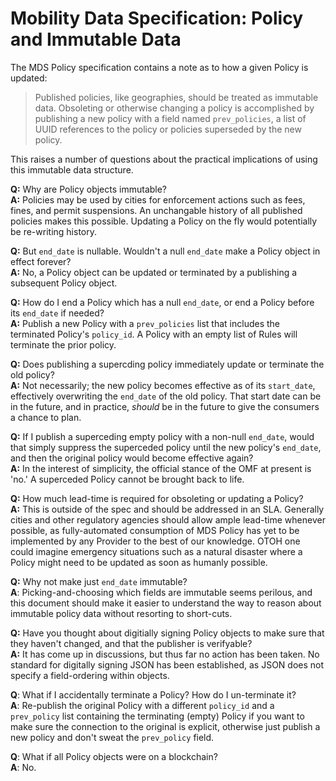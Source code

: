 # Mobility Data Specification: Policy and Immutable Data

The MDS Policy specification contains a note as to how a given Policy is updated:

> Published policies, like geographies, should be treated as immutable data. Obsoleting or otherwise changing a policy is 
> accomplished by publishing a new policy with a field named `prev_policies`, a list of UUID references to the policy or 
> policies superseded by the new policy.

This raises a number of questions about the practical implications of using this immutable data structure.  

**Q:** Why are Policy objects immutable? <br/>
**A:** Policies may be used by cities for enforcement actions such as fees, fines, and permit suspensions.  An unchangable history of all published policies makes this possible.  Updating a Policy on the fly would potentially be re-writing history.

**Q:** But `end_date` is nullable.  Wouldn't a null `end_date` make a Policy object in effect forever? <br/>
**A:** No, a Policy object can be updated or terminated by a publishing a subsequent Policy object.

**Q:** How do I end a Policy which has a null `end_date`, or end a Policy before its `end_date` if needed? <br/>
**A:** Publish a new Policy with a `prev_policies` list that includes the terminated Policy's `policy_id`.  A Policy with an empty list of Rules will terminate the prior policy.

**Q:** Does publishing a supercding policy immediately update or terminate the old policy? <br/>
**A:** Not necessarily; the new policy becomes effective as of its `start_date`, effectively overwriting the `end_date` of the old policy.  That start date can be in the future, and in practice, *should* be in the future to give the consumers a chance to plan.

**Q:** If I publish a superceding empty policy with a non-null `end_date`, would that simply suppress the superceded policy until the new policy's `end_date`, and then the original policy would become effective again? <br/>
**A:** In the interest of simplicity, the official stance of the OMF at present is 'no.'  A superceded Policy cannot be brought back to life.

**Q:** How much lead-time is required for obsoleting or updating a Policy? <br/>
**A:** This is outside of the spec and should be addressed in an SLA.  Generally cities and other regulatory agencies should allow ample lead-time whenever possible, as fully-automated consumption of MDS Policy has yet to be implemented by any Provider to the best of our knowledge.  OTOH one could imagine emergency situations such as a natural disaster where a Policy might need to be updated as soon as humanly possible.

**Q:** Why not make just `end_date` immutable? <br/>
**A**: Picking-and-choosing which fields are immutable seems perilous, and this document should make it easier to understand the way to reason about immutable policy data without resorting to short-cuts.

**Q:** Have you thought about digitially signing Policy objects to make sure that they haven't changed, and that the publisher is verifyable? <br/>
**A:** It has come up in discussions, but thus far no action has been taken.  No standard for digitally signing JSON has been established, as JSON does not specify a field-ordering within objects.

**Q**: What if I accidentally terminate a Policy?  How do I un-terminate it? <br/>
**A**: Re-publish the original Policy with a different `policy_id` and a `prev_policy` list containing the terminating (empty) Policy if you want to make sure the connection to the original is explicit, otherwise just publish a new policy and don't sweat the `prev_policy` field.

**Q**: What if all Policy objects were on a blockchain? <br/>
**A**: No.